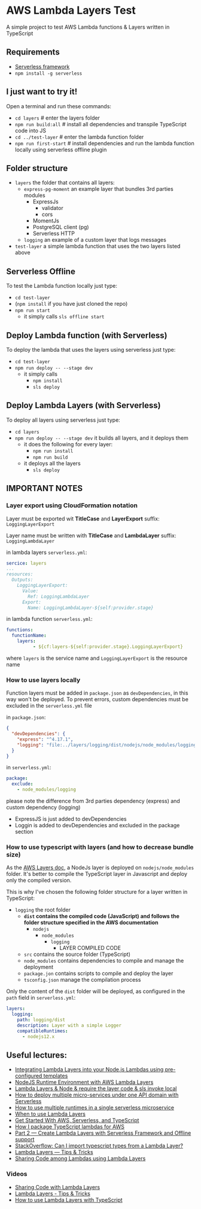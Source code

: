 # AWS Lambda Layers Test
A simple project to test AWS Lambda functions & Layers written in TypeScript

## Requirements
- [Serverless framework](https://www.serverless.com)
 - `npm install -g serverless`

## I just want to try it!
Open a terminal and run these commands:
- `cd layers` # enter the layers folder
- `npm run build:all` # install all dependencies and transpile TypeScript code into JS
- `cd ../test-layer` # enter the lambda function folder
- `npm run first-start` # install dependencies and run the lambda function locally using serverless offline plugin
 
## Folder structure
- `layers` the folder that contains all layers:
    - `express-pg-moment` an example layer that bundles 3rd parties modules
        - ExpressJs
            - validator
            - cors
        - MomentJs
        - PostgreSQL client (pg)
        - Serverless HTTP
    - `logging` an example of a custom layer that logs messages
- `test-layer` a simple lambda function that uses the two layers listed above

## Serverless Offline
To test the Lambda function locally just type:
- `cd test-layer`
- (`npm install` if you have just cloned the repo)
- `npm run start`
    - it simply calls `sls offline start`

## Deploy Lambda function (with Serverless) 
To deploy the lambda that uses the layers using serverless just type:
- `cd test-layer`
- `npm run deploy -- --stage dev`
    - it simply calls
        - `npm install`
        - `sls deploy`

## Deploy Lambda Layers (with Serverless) 
To deploy all layers using serverless just type:
- `cd layers`
- `npm run deploy -- --stage dev` it builds all layers, and it deploys them
    - it does the following for every layer:
        - `npm run install`
        - `npm run build`
    - it deploys all the layers
        - `sls deploy`


## IMPORTANT NOTES

### Layer export using CloudFormation notation
Layer must be exported wit **TitleCase** and **LayerExport** suffix: `LoggingLayerExport`

Layer name must be written with **TitleCase** and **LambdaLayer** suffix: `LoggingLambdaLayer`

in lambda layers `serverless.yml`:
```yaml
sercice: layers
...
resources:
  Outputs:
    LoggingLayerExport:
      Value:
        Ref: LoggingLambdaLayer
      Export:
        Name: LoggingLambdaLayer-${self:provider.stage}
```

in lambda function `serverless.yml`:
```yaml
functions:
  functionName:
    layers:
          - ${cf:layers-${self:provider.stage}.LoggingLayerExport}
```
where `layers` is the service name and `LoggingLayerExport` is the resource name

### How to use layers locally
Function layers must be added in `package.json` as `devDependencies`, in this way won't be deployed.
To prevent errors, custom dependencies must be excluded in the `serverless.yml` file

in `package.json`:
```json
{
  "devDependencies": {
    "express": "^4.17.1",
    "logging": "file:../layers/logging/dist/nodejs/node_modules/logging"
  }
}
```
in `serverless.yml`:
```yaml
package:
  exclude:
    - node_modules/logging
```
please note the difference from 3rd parties dependency (express) and custom dependency (logging)

- ExpressJS is just added to devDependencies
- Loggin is added to devDependencies and excluded in the package section

### How to use typescript with layers (and how to decrease bundle size)
As the [AWS Layers doc](https://docs.aws.amazon.com/lambda/latest/dg/configuration-layers.html#configuration-layers-path), a NodeJs layer is deployed on `nodejs/node_modules` folder.
It's better to compile the TypeScript layer in Javascript and deploy only the compiled version.

This is why I've chosen the following folder structure for a layer written in TypeScript:

- `logging` the root folder
    - **`dist` contains the compiled code (JavaScript) and follows the folder structure specified in the AWS documentation**
        - `nodejs`
            - `node_modules`
                - `logging`
                    - LAYER COMPILED CODE 
    - `src` contains the source folder (TypeScript)
    - `node_modules` contains dependencies to compile and manage the deployment
    - `package.jon` contains scripts to compile and deploy the layer 
    - `tsconfig.json` manage the compilation process
    
Only the content of the `dist` folder will be deployed, as configured in the `path` field in `serverless.yml`:
```yaml
layers:
  logging:
    path: logging/dist
    description: Layer with a simple Logger
    compatibleRuntimes:
      - nodejs12.x
```

## Useful lectures:
- [Integrating Lambda Layers into your Node.js Lambdas using pre-configured templates](https://blog.theodo.com/2019/01/lambda-layer-template/)
- [NodeJS Runtime Environment with AWS Lambda Layers](https://medium.com/@anjanava.biswas/nodejs-runtime-environment-with-aws-lambda-layers-f3914613e20e)
- [Lambda Layers & Node & require the layer code & sls invoke local](https://forum.serverless.com/t/lambda-layers-node-require-the-layer-code-sls-invoke-local/6673)
- [How to deploy multiple micro-services under one API domain with Serverless](https://serverless.com/blog/api-gateway-multiple-services/)
- [How to use multiple runtimes in a single serverless microservice](https://serverless.com/blog/building-mutliple-runtimes/)
- [When to use Lambda Layers](https://lumigo.io/blog/lambda-layers-when-to-use-it/)
- [Get Started With AWS, Serverless, and TypeScript](https://dev.to/michael_timbs/get-started-with-aws-serverless-and-typescript-5hgf)
- [How I package TypeScript lambdas for AWS](https://coderbyheart.com/how-i-package-typescript-lambdas-for-aws/)
- [Part 2 — Create Lambda Layers with Serverless Framework and Offline support](https://medium.com/appgambit/part-2-create-lambda-layers-with-serverless-framework-and-offline-support-ad2a5a8dabfb)
- [StackOverflow: Can I import typescript types from a Lambda Layer?](https://stackoverflow.com/questions/57553131/can-i-import-typescript-types-from-a-lambda-layer)
- [Lambda Layers — Tips & Tricks](https://medium.com/@manojf/lambda-layers-tips-tricks-3f1a4343a434)
- [Sharing Code among Lambdas using Lambda Layers](https://thecloudtutorials.com/2020/02/08/sharing-code-among-lambdas-using-lambda-layers/)

### Videos
- [Sharing Code with Lambda Layers](https://www.youtube.com/watch?v=QDBg2vp6vKY)
- [Lambda Layers - Tips & Tricks](https://www.youtube.com/watch?v=ChBDYWg2cOo)
- [How to use Lambda Layers with TypeScript](https://www.youtube.com/watch?v=Q_UYchE-SKc)
